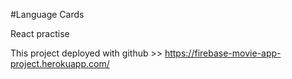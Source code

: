 #Language Cards

React practise

This project deployed with github >> https://firebase-movie-app-project.herokuapp.com/
